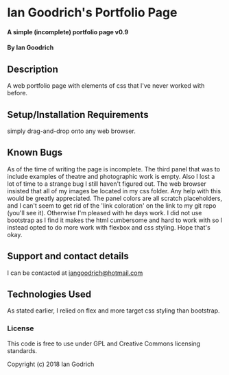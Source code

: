 # Ian Goodrich's Portfolio Page

#### A simple (incomplete) portfolio page v0.9

#### By Ian Goodrich

## Description

A web portfolio page with elements of css that I've never worked with before.

## Setup/Installation Requirements

simply drag-and-drop onto any web browser.

## Known Bugs

As of the time of writing the page is incomplete. The third panel that was to include examples of theatre and photographic work is empty. Also I lost a lot of time to a strange bug I still haven't figured out. The web browser insisted that all of my images be located in my css folder. Any help with this would be greatly appreciated. The panel colors are all scratch placeholders, and I can't seem to get rid of the 'link coloration' on the link to my git repo (you'll see it). Otherwise I'm pleased with he days work. I did not use bootstrap as I find it makes the html cumbersome and hard to work with so I instead opted to do more work with flexbox and css styling. Hope that's okay.

## Support and contact details
I can be contacted at iangoodrich@hotmail.com

## Technologies Used

As stated earlier, I relied on flex and more target css styling than bootstrap.
### License

This code is free to use under GPL and Creative Commons licensing standards.


Copyright (c) 2018 Ian Godrich
